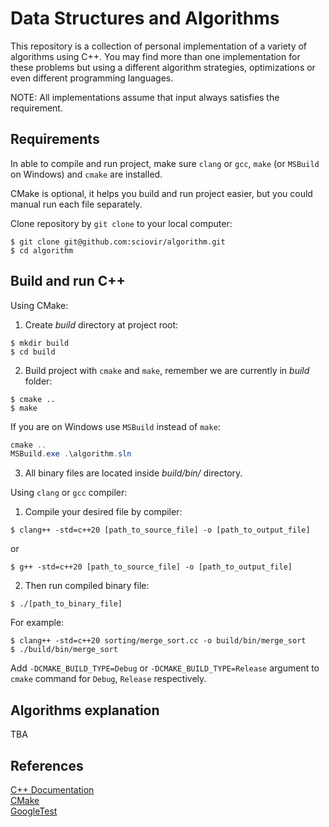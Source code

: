 # Data Structures and Algorithms
This repository is a collection of personal implementation of a variety of algorithms using C++. You may find more than one implementation for these problems but using a different algorithm strategies, optimizations or even different programming languages.

NOTE: All implementations assume that input always satisfies the requirement.

## Requirements
In able to compile and run project, make sure `clang` or `gcc`, `make` (or `MSBuild` on Windows) and `cmake` are installed.

CMake is optional, it helps you build and run project easier, but you could manual run each file separately.

Clone repository by `git clone` to your local computer:
```shell script
$ git clone git@github.com:sciovir/algorithm.git
$ cd algorithm
```

## Build and run C++
Using CMake:
1. Create _build_ directory at project root:
```shell script
$ mkdir build
$ cd build
```
2. Build project with `cmake` and `make`, remember we are currently in _build_ folder:
```shell script
$ cmake ..
$ make
```
If you are on Windows use `MSBuild` instead of `make`:
```powershell
cmake ..
MSBuild.exe .\algorithm.sln
```
3. All binary files are located inside _build/bin/_ directory.

Using `clang` or `gcc` compiler:
1. Compile your desired file by compiler:
```shell script
$ clang++ -std=c++20 [path_to_source_file] -o [path_to_output_file]
```
or
```shell script
$ g++ -std=c++20 [path_to_source_file] -o [path_to_output_file]
```
2. Then run compiled binary file:
```shell script
$ ./[path_to_binary_file]
```
For example:
```shell script
$ clang++ -std=c++20 sorting/merge_sort.cc -o build/bin/merge_sort
$ ./build/bin/merge_sort
```

Add `-DCMAKE_BUILD_TYPE=Debug` or `-DCMAKE_BUILD_TYPE=Release` argument to `cmake` command for `Debug`, `Release` respectively.

## Algorithms explanation
TBA

## References
[C++ Documentation](https://isocpp.org/) \
[CMake](https://cmake.org/documentation/) \
[GoogleTest](https://google.github.io/googletest/)
